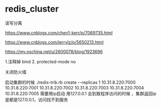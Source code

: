 # redis_cluster
读写分离

https://www.cnblogs.com/chen1-kerr/p/7069735.html

https://www.cnblogs.com/jerrylz/p/5650213.html

https://my.oschina.net/u/2600078/blog/1923696

1.注释掉 bind      2. protected-mode no

关闭防火墙

启动集群的时候 ./redis-trib.rb create --replicas 1 10.31.8.220:7000 10.31.8.220:7001 10.31.8.220:7002 10.31.8.220:7003 10.31.8.220:7004 10.31.8.220:7005
需要用ip启动 用127.0.0.1 会到致程序访问的时候 ，集群返回ip是都是127.0.0.1，访问找不到服务
